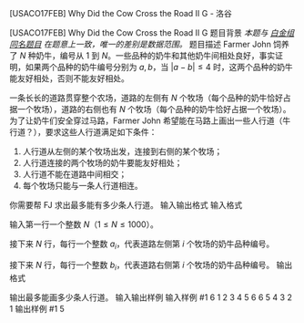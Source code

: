 



[USACO17FEB] Why Did the Cow Cross the Road II G - 洛谷














[USACO17FEB] Why Did the Cow Cross the Road II G
题目背景
*本题与 [白金组同名题目](/problem/P3657) 在题意上一致，唯一的差别是数据范围。*
题目描述
Farmer John 饲养了 $N$ 种奶牛，编号从 $1$ 到 $N$。一些品种的奶牛和其他奶牛间相处良好，事实证明，如果两个品种的奶牛编号分别为 $a,b$，当 $|a-b| \leq 4$ 时，这两个品种的奶牛能友好相处，否则不能友好相处。

一条长长的道路贯穿整个农场，道路的左侧有 $N$ 个牧场（每个品种的奶牛恰好占据一个牧场），道路的右侧也有 $N$ 个牧场（每个品种的奶牛恰好占据一个牧场）。为了让奶牛们安全穿过马路，Farmer John 希望能在马路上画出一些人行道（牛行道？），要求这些人行道满足如下条件：

1. 人行道从左侧的某个牧场出发，连接到右侧的某个牧场；
2. 人行道连接的两个牧场的奶牛要能友好相处；
3. 人行道不能在道路中间相交；
4. 每个牧场只能与一条人行道相连。

你需要帮 FJ 求出最多能有多少条人行道。
输入输出格式
输入格式

输入第一行一个整数 $N$（$1 \leq N \leq 1000$）。

接下来 $N$ 行，每行一个整数 $a_i$，代表道路左侧第 $i$ 个牧场的奶牛品种编号。

接下来 $N$ 行，每行一个整数 $b_i$，代表道路右侧第 $i$ 个牧场的奶牛品种编号。
输出格式

输出最多能画多少条人行道。
输入输出样例
输入样例 #1
6
1
2
3
4
5
6
6
5
4
3
2
1
输出样例 #1
5






